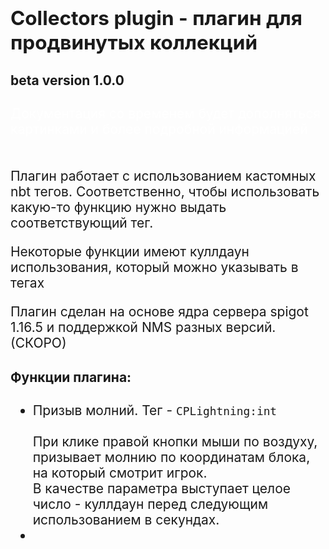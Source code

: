 <div style="font-size: 1.5em;">
<h2>
Collectors plugin - плагин для продвинутых коллекций
</h2>
<h4>beta version 1.0.0</h4>
<div style="color:#fff;">Документация со временем будет дополняться картинками и более подробной информацией</div>
<br><br>
Плагин работает с использованием кастомных nbt тегов. Соответственно, чтобы использовать какую-то функцию нужно выдать соответствующий тег.

Некоторые функции имеют куллдаун использования, который можно указывать в тегах

Плагин сделан на основе ядра сервера spigot 1.16.5 и поддержкой NMS разных версий. (СКОРО)

<h4>Функции плагина:</h4>
<ul>
<li>
Призыв молний. Тег - <code>CPLightning:int</code>
<br>
<br>
При клике правой кнопки мыши по воздуху, призывает молнию по координатам блока, на который смотрит игрок.
<br>
В качестве параметра выступает целое число - куллдаун перед следующим использованием в секундах.
</li>
<li>
</li>
</ul>
</div>